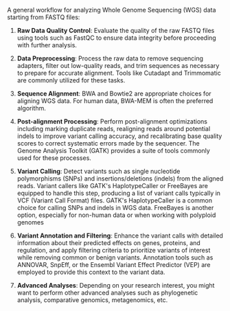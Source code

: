 A general workflow for analyzing Whole Genome Sequencing (WGS) data starting from FASTQ files:

1. **Raw Data Quality Control**: Evaluate the quality of the raw FASTQ files using tools such as FastQC to ensure data integrity before proceeding with further analysis.

2. **Data Preprocessing**: Process the raw data to remove sequencing adapters, filter out low-quality reads, and trim sequences as necessary to prepare for accurate alignment. Tools like Cutadapt and Trimmomatic are commonly utilized for these tasks.

3. **Sequence Alignment**: BWA and Bowtie2 are appropriate choices for aligning WGS data. For human data, BWA-MEM is often the preferred algorithm.

4. **Post-alignment Processing**: Perform post-alignment optimizations including marking duplicate reads, realigning reads around potential indels to improve variant calling accuracy, and recalibrating base quality scores to correct systematic errors made by the sequencer. The Genome Analysis Toolkit (GATK) provides a suite of tools commonly used for these processes.

5. **Variant Calling**: Detect variants such as single nucleotide polymorphisms (SNPs) and insertions/deletions (indels) from the aligned reads. Variant callers like GATK's HaplotypeCaller or FreeBayes are equipped to handle this step, producing a list of variant calls typically in VCF (Variant Call Format) files. GATK's HaplotypeCaller is a common choice for calling SNPs and indels in WGS data. FreeBayes is another option, especially for non-human data or when working with polyploid genomes

6. **Variant Annotation and Filtering**: Enhance the variant calls with detailed information about their predicted effects on genes, proteins, and regulation, and apply filtering criteria to prioritize variants of interest while removing common or benign variants. Annotation tools such as ANNOVAR, SnpEff, or the Ensembl Variant Effect Predictor (VEP) are employed to provide this context to the variant data.

7. **Advanced Analyses**: Depending on your research interest, you might want to perform other advanced analyses such as phylogenetic analysis, comparative genomics, metagenomics, etc.
